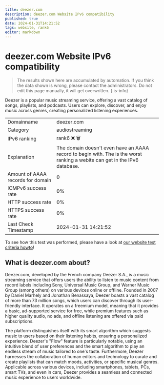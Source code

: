 ```yaml
---
title: deezer.com
description: deezer.com Website IPv6 compatibility
published: true
date: 2024-01-31T14:21:52
tags: website, rank6
editor: markdown
---
```


# deezer.com Website IPv6 compatibility

> The results shown here are accumulated by automation. If you think the data shown is wrong, please contact the administrators. 
> Do not edit this page manually, it will get overwritten.
{.is-info}

Deezer is a popular music streaming service, offering a vast catalog of songs, playlists, and podcasts. Users can explore, discover, and enjoy music across genres, creating personalized listening experiences.


|   |   |
| - | - |
| Domainname | deezer.com
| Category | audiostreaming |
| IPv6 ranking | rank6 :x: :wastebasket: |
| Explanation | The domain doesn't even have an AAAA record to begin with. The is the worst ranking a webite can get in the IPv6 database. |
| Amount of AAAA records for domain | 0 |
| ICMPv6 success rate | 0%|
| HTTP success rate | 0% |
| HTTPS success rate | 0% |
| Last Check Timestamp | 2024-01-31 14:21:52 |

To see how this test was performed, please have a look at [our website test criteria howto](/howto/testcriteria/website)!


## What is deezer.com about?
Deezer.com, developed by the French company Deezer S.A., is a music streaming service that offers users the ability to listen to music content from record labels including Sony, Universal Music Group, and Warner Music Group (among others) on various devices online or offline. Founded in 2007 by Daniel Marhely and Jonathan Benassaya, Deezer boasts a vast catalog of more than 73 million songs, which users can discover through its user-friendly interface. It operates on a freemium model, meaning that it provides a basic, ad-supported service for free, while premium features such as higher quality audio, no ads, and offline listening are offered via paid subscriptions.

The platform distinguishes itself with its smart algorithm which suggests music to users based on their listening habits, ensuring a personalized experience. Deezer's "Flow" feature is particularly notable, using an intuitive blend of user preferences and the smart algorithm to play an endless stream of music tailored to one's taste. Furthermore, Deezer harnesses the collaboration of human editors and technology to curate and create playlists that can match moods, activities, or specific musical genres. Applicable across various devices, including smartphones, tablets, PCs, smart TVs, and even in cars, Deezer provides a seamless and connected music experience to users worldwide.


